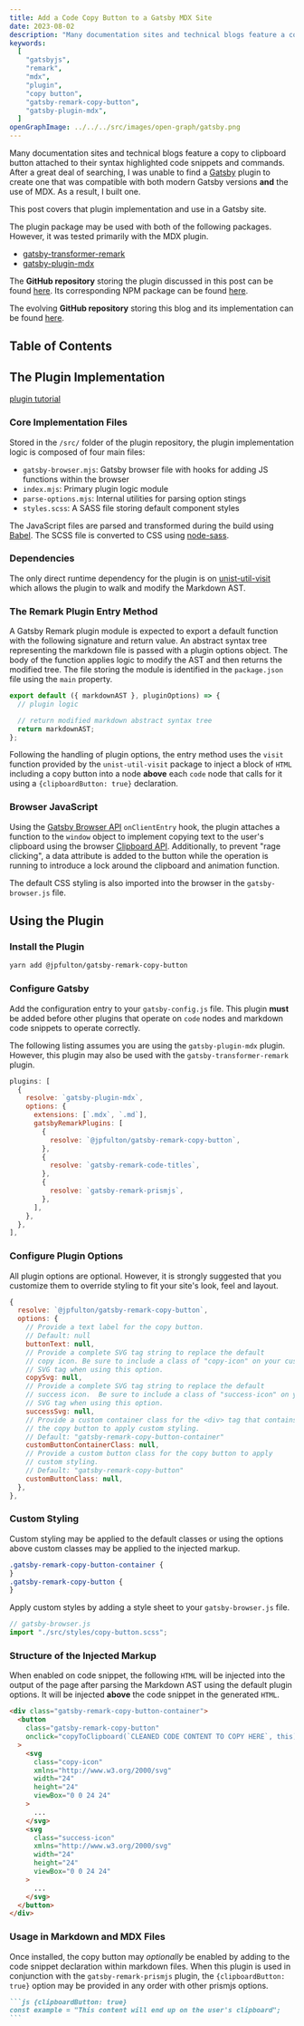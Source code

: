 ```yaml
---
title: Add a Code Copy Button to a Gatsby MDX Site
date: 2023-08-02
description: "Many documentation sites and technical blogs feature a copy to clipboard button attached to their syntax highlighted code snippets and commands. After a great deal of searching, I was unable to find a Gatsby plugin to create one that was compatible with both modern Gatsby versions and the use of MDX. As a result, I built one."
keywords:
  [
    "gatsbyjs",
    "remark",
    "mdx",
    "plugin",
    "copy button",
    "gatsby-remark-copy-button",
    "gatsby-plugin-mdx",
  ]
openGraphImage: ../../../src/images/open-graph/gatsby.png
---
```


Many documentation sites and technical blogs feature a copy to clipboard
button attached to their syntax highlighted code snippets and commands.
After a great deal of searching, I was unable to find a
[Gatsby](https://www.gatsbyjs.com/) plugin to create one that was compatible
with both modern Gatsby versions **and** the use of MDX. As a result, I built one.

This post covers that plugin implementation and use in a Gatsby site.

The plugin package may be used with both of the following packages. However,
it was tested primarily with the MDX plugin.

- [gatsby-transformer-remark](https://www.gatsbyjs.com/plugins/gatsby-transformer-remark/)
- [gatsby-plugin-mdx](https://www.gatsbyjs.com/plugins/gatsby-plugin-mdx/)

The **GitHub repository** storing the plugin discussed in this post can be
found [here](https://github.com/jpfulton/gatsby-remark-copy-button). Its
corresponding NPM package can be found
[here](https://www.npmjs.com/package/@jpfulton/gatsby-remark-copy-button).

The evolving **GitHub repository** storing this blog and its implementation can be
found [here](https://github.com/jpfulton/blog).

## Table of Contents

## The Plugin Implementation

[plugin tutorial](https://www.gatsbyjs.com/tutorial/remark-plugin-tutorial/)

### Core Implementation Files

Stored in the `/src/` folder of the plugin repository, the plugin implementation
logic is composed of four main files:

- `gatsby-browser.mjs`: Gatsby browser file with hooks for adding JS functions
  within the browser
- `index.mjs`: Primary plugin logic module
- `parse-options.mjs`: Internal utilities for parsing option stings
- `styles.scss`: A SASS file storing default component styles

The JavaScript files are parsed and transformed during the build using
[Babel](https://babeljs.io). The SCSS file is converted to CSS using
[node-sass](https://www.npmjs.com/package/node-sass).

### Dependencies

The only direct runtime dependency for the plugin is on
[unist-util-visit](https://github.com/syntax-tree/unist-util-visit) which
allows the plugin to walk and modify the Markdown AST.

### The Remark Plugin Entry Method

A Gatsby Remark plugin module is expected to export a default function
with the following signature and return value. An abstract syntax tree
representing the markdown file is passed with a plugin options object.
The body of the function applies logic to modify the AST and then returns
the modified tree. The file storing the module is identified in the
`package.json` file using the `main` property.

```javascript
export default ({ markdownAST }, pluginOptions) => {
  // plugin logic

  // return modified markdown abstract syntax tree
  return markdownAST;
};
```

Following the handling of plugin options, the entry method uses the
`visit` function provided by the `unist-util-visit` package to
inject a block of `HTML` including a copy button into a node **above**
each `code` node that calls for it using a `{clipboardButton: true}`
declaration.

### Browser JavaScript

Using the [Gatsby Browser API](https://www.gatsbyjs.com/docs/reference/config-files/gatsby-browser/)
`onClientEntry` hook, the plugin attaches a function to the `window` object to
implement copying text to the user's clipboard using the browser
[Clipboard API](https://developer.mozilla.org/en-US/docs/Web/API/Clipboard_API).
Additionally, to prevent "rage clicking", a data attribute is added to the button
while the operation is running to introduce a lock around the clipboard and animation
function.

The default CSS styling is also imported into the browser in the `gatsby-browser.js`
file.

## Using the Plugin

### Install the Plugin

```bash {clipboardButton: true}
yarn add @jpfulton/gatsby-remark-copy-button
```

### Configure Gatsby

Add the configuration entry to your `gatsby-config.js` file. This plugin
**must** be added before other plugins that operate on `code` nodes and
markdown code snippets to operate correctly.

The following listing assumes you are using the `gatsby-plugin-mdx` plugin.
However, this plugin may also be used with the `gatsby-transformer-remark` plugin.

```js
plugins: [
  {
    resolve: `gatsby-plugin-mdx`,
    options: {
      extensions: [`.mdx`, `.md`],
      gatsbyRemarkPlugins: [
        {
          resolve: `@jpfulton/gatsby-remark-copy-button`,
        },
        {
          resolve: `gatsby-remark-code-titles`,
        },
        {
          resolve: `gatsby-remark-prismjs`,
        },
      ],
    },
  },
],
```

### Configure Plugin Options

All plugin options are optional. However, it is strongly suggested that
you customize them to override styling to fit your site's look, feel and layout.

```js {clipboardButton: true}
{
  resolve: `@jpfulton/gatsby-remark-copy-button`,
  options: {
    // Provide a text label for the copy button.
    // Default: null
    buttonText: null,
    // Provide a complete SVG tag string to replace the default
    // copy icon. Be sure to include a class of "copy-icon" on your custom
    // SVG tag when using this option.
    copySvg: null,
    // Provide a complete SVG tag string to replace the default
    // success icon.  Be sure to include a class of "success-icon" on your custom
    // SVG tag when using this option.
    successSvg: null,
    // Provide a custom container class for the <div> tag that contains
    // the copy button to apply custom styling.
    // Default: "gatsby-remark-copy-button-container"
    customButtonContainerClass: null,
    // Provide a custom button class for the copy button to apply
    // custom styling.
    // Default: "gatsby-remark-copy-button"
    customButtonClass: null,
  },
},
```

### Custom Styling

Custom styling may be applied to the default classes or using the options
above custom classes may be applied to the injected markup.

```css
.gatsby-remark-copy-button-container {
}
.gatsby-remark-copy-button {
}
```

Apply custom styles by adding a style sheet to your `gatsby-browser.js` file.

```js
// gatsby-browser.js
import "./src/styles/copy-button.scss";
```

### Structure of the Injected Markup

When enabled on code snippet, the following `HTML` will be injected into
the output of the page after parsing the Markdown AST using the default
plugin options. It will be injected **above** the code snippet in the
generated `HTML`.

```html
<div class="gatsby-remark-copy-button-container">
  <button
    class="gatsby-remark-copy-button"
    onclick="copyToClipboard(`CLEANED CODE CONTENT TO COPY HERE`, this)"
  >
    <svg
      class="copy-icon"
      xmlns="http://www.w3.org/2000/svg"
      width="24"
      height="24"
      viewBox="0 0 24 24"
    >
      ...
    </svg>
    <svg
      class="success-icon"
      xmlns="http://www.w3.org/2000/svg"
      width="24"
      height="24"
      viewBox="0 0 24 24"
    >
      ...
    </svg>
  </button>
</div>
```

### Usage in Markdown and MDX Files

Once installed, the copy button may _optionally_ be enabled by adding
to the code snippet declaration within markdown files. When this plugin
is used in conjunction with the `gatsby-remark-prismjs` plugin, the
`{clipboardButton: true}` option may be provided in any order with other
prismjs options.

````markdown
```js {clipboardButton: true}
const example = "This content will end up on the user's clipboard";
```
````
